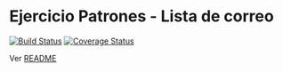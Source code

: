 # Ejercicio Patrones - Lista de correo

[![Build Status](https://travis-ci.org/uqbar-project/eg-lista-correo-xtend.svg?branch=service-locator)](https://travis-ci.org/uqbar-project/eg-lista-correo-xtend) [![Coverage Status](https://coveralls.io/repos/github/uqbar-project/eg-lista-correo-xtend/badge.svg?branch=service-locator&service=github)](https://coveralls.io/github/uqbar-project/eg-lista-correo-xtend?branch=service-locator&service=github)

Ver [README](https://github.com/uqbar-project/eg-lista-correo-xtend/blob/master/README.md)
